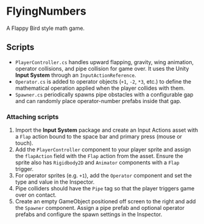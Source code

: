 # FlyingNumbers
A Flappy Bird style math game.

## Scripts
- `PlayerController.cs` handles upward flapping, gravity, wing animation, operator collisions, and pipe collision for game over. It uses the Unity **Input System** through an `InputActionReference`.
- `Operator.cs` is added to operator objects (`+1`, `-2`, `*3`, etc.) to define the mathematical operation applied when the player collides with them.
- `Spawner.cs` periodically spawns pipe obstacles with a configurable gap and can
  randomly place operator-number prefabs inside that gap.

### Attaching scripts
1. Import the **Input System** package and create an Input Actions asset with a `Flap` action bound to the space bar and primary press (mouse or touch).
2. Add the `PlayerController` component to your player sprite and assign the `flapAction` field with the `Flap` action from the asset. Ensure the sprite also has `Rigidbody2D` and `Animator` components with a `Flap` trigger.
3. For operator sprites (e.g. `+1`), add the `Operator` component and set the type and value in the Inspector.
4. Pipe colliders should have the `Pipe` tag so that the player triggers game over on contact.
5. Create an empty GameObject positioned off screen to the right and add the
   `Spawner` component. Assign a pipe prefab and optional operator prefabs and
   configure the spawn settings in the Inspector.
